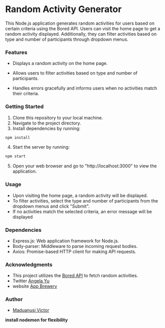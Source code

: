 # Random Activity Generator

This Node.js application generates random activities for users based on certain criteria using the Bored API. Users can visit the home page to get a random activity displayed. Additionally, they can filter activities based on type and number of participants through dropdown menus.

### Features
- Displays a random activity on the home page.
* Allows users to filter activities based on type and number of participants.
+ Handles errors gracefully and informs users when no activities match their criteria.

### Getting Started
1. Clone this repository to your local machine.
2. Navigate to the project directory.
3. Install dependencies by running:

```bash
npm install
```
4. Start the server by running:

```bash
npm start
```
5. Open your web browser and go to "http://localhost:3000" to view the application.

### Usage
- Upon visiting the home page, a random activity will be displayed.
- To filter activities, select the type and number of participants from the dropdown menus and click "Submit".
- If no activities match the selected criteria, an error message will be displayed

### Dependencies
- Express.js: Web application framework for Node.js.
- Body-parser: Middleware to parse incoming request bodies.
- Axios: Promise-based HTTP client for making API requests.

### Acknowledgments
- This project utilizes the [Bored API](https://bored-api.appbrewery.com) to fetch random activities.
- Twitter [Angela Yu](https://twitter.com/yu_angela)
- website [App Brewery](https://www.appbrewery.com/)

### Author 
- [Maduanusi Victor](https://twitter.com/madu_anusi)

**install nodemon for flexibility**
